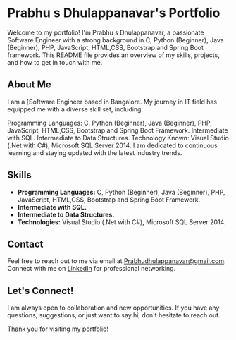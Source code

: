 #  Prabhu s Dhulappanavar's Portfolio

Welcome to my portfolio! I'm Prabhu s Dhulappanavar, a passionate Software Engineer with a strong background in C, Python (Beginner), Java (Beginner), PHP, JavaScript, HTML,CSS, Bootstrap and Spring Boot framework. This README file provides an overview of my skills, projects, and how to get in touch with me.

## About Me

I am a [Software Engineer based in Bangalore. My journey in IT field has equipped me with a diverse skill set, including:

Programming Languages: C, Python (Beginner), Java (Beginner), PHP, JavaScript, HTML,CSS, Bootstrap and Spring Boot Framework.
Intermediate with SQL.
Intermediate to Data Structures.
Technology Known: Visual Studio (.Net with C#), Microsoft SQL Server 2014.
I am dedicated to continuous learning and staying updated with the latest industry trends.

## Skills

- **Programming Languages:** C, Python (Beginner), Java (Beginner), PHP, JavaScript, HTML,CSS, Bootstrap and Spring Boot Framework.
- **Intermediate with SQL.**
- **Intermediate to Data Structures.**
- **Technologies:** Visual Studio (.Net with C#), Microsoft SQL Server 2014.


## Contact

Feel free to reach out to me via email at Prabhudhulappanavar@gmail.com. Connect with me on [LinkedIn](https://www.linkedin.com/in/prabhu-dhulappanavar/) for professional networking.

## Let's Connect!

I am always open to collaboration and new opportunities. If you have any questions, suggestions, or just want to say hi, don't hesitate to reach out.

Thank you for visiting my portfolio!
